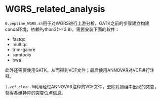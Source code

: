 # WGRS_related_analysis

`0.pepline_WGRS.sh`用于对WGRS进行上游分析，GATK之前的步骤建立构建conda环境，依赖Python3(>=3.8)，需要安装下面的软件：
* fastqc
* multiqc
* trim-galore
* samtools
* bwa

此外还需要使用GATK，从而得到VCF文件；最后使用ANNOVAR对VCF进行注释。

`1.vcf_clean.R`利用经过ANNOVAR注释的VCF文件，去除对照组中出现的突变，获得各组特异的突变位点信息。
